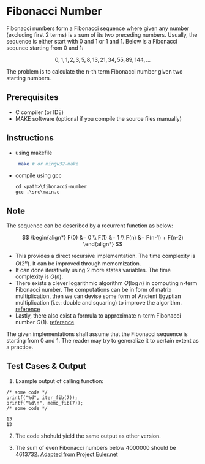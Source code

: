 # Fibonacci Number
Fibonacci numbers form a Fibonacci sequence where given any number (excluding first 2 terms) is a sum of its two preceding numbers. Usually, the sequence is either start with 0 and 1 or 1 and 1. Below is a Fibonacci sequnce starting from 0 and 1:

$$
0, 1, 1, 2, 3, 5, 8, 13, 21, 34, 55, 89, 144, \dots
$$

The problem is to calculate the n-th term Fibonacci number given two starting numbers.

## Prerequisites
- C compiler (or IDE)
- MAKE software (optional if you compile the source files manually)


## Instructions
- using makefile
  ```bash
   make # or mingw32-make
  ```
- compile using gcc
  ```
  cd <path>\fibonacci-number
  gcc .\src\main.c
  ```
## Note
The sequence can be described by a recurrent function as below:

$$
\begin{align*}
  F(0) &= 0 \\
  F(1) &= 1 \\
  F(n) &= F(n-1) + F(n-2)
\end{align*}
$$

- This provides a direct recursive implementation. The time complexity is $O(2^n)$. It can be improved through memomization.
- It can done iteratively using 2 more states variables. The time complexity is $O(n)$.
- There exists a clever logarithmic algorithm $O(\log{n})$ in computing n-term Fibonacci number. The computations can be in form of matrix multiplication, then we can devise some form of Ancient Egyptian multiplication (i.e.: double and squaring) to improve the algorithm. [reference](https://rybczak.net/2015/11/01/calculation-of-fibonacci-numbers-in-logarithmic-number-of-steps/)
- Lastly, there also exist a formula to approximate n-term Fibonacci number $O(1)$. [reference](https://mathworld.wolfram.com/BinetsFibonacciNumberFormula.html)

The given implementations shall assume that the Fibonacci sequence is starting from 0 and 1. The reader may try to generalize it to certain extent as a practice.

## Test Cases & Output

1. Example output of calling function:
```
/* some code */
printf("%d", iter_fib(7));
printf("%d\n", memo_fib(7));
/* some code */
```

```
13
13
```
2. The code shohuld yield the same output as other version.

3. The sum of even Fibonacci numbers below 4000000 should be 4613732. [Adapted from Project Euler.net](https://projecteuler.net/problem=2)
